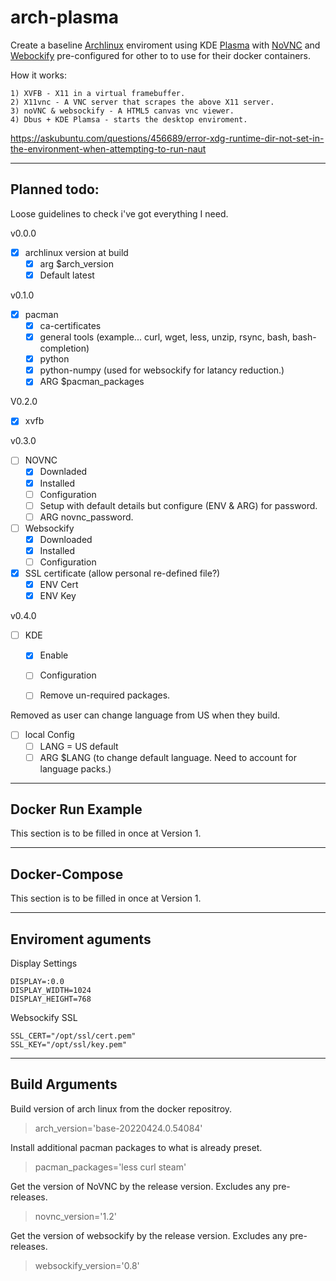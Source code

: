 # arch-plasma


Create a baseline [Archlinux](https://hub.docker.com/_/archlinux) enviroment using KDE [Plasma](https://kde.org/) with [NoVNC](https://github.com/novnc/noVNC) and [Webockify](https://github.com/novnc/websockify) pre-configured for other to to use for their docker containers.


How it works:

    1) XVFB - X11 in a virtual framebuffer.
    2) X11vnc - A VNC server that scrapes the above X11 server.
    3) noVNC & websockify - A HTML5 canvas vnc viewer.
    4) Dbus + KDE Plamsa - starts the desktop enviroment.

https://askubuntu.com/questions/456689/error-xdg-runtime-dir-not-set-in-the-environment-when-attempting-to-run-naut


---

## Planned todo:

Loose guidelines to check i've got everything I need.

v0.0.0
- [x] archlinux version at build
    - [x] arg $arch_version
    - [x] Default latest

v0.1.0
- [x] pacman
    - [x] ca-certificates
    - [x] general tools (example... curl, wget, less, unzip, rsync, bash, bash-completion)
    - [x] python
    - [x] python-numpy (used for websockify for latancy reduction.)
    - [x] ARG $pacman_packages

V0.2.0
- [x] xvfb

v0.3.0
- [ ] NOVNC
    - [x] Downladed
    - [x] Installed
    - [ ] Configuration
    - [ ] Setup with default details but configure (ENV & ARG) for password.
    - [ ] ARG novnc_password.
- [ ] Websockify
    - [x] Downloaded
    - [x] Installed
    - [ ] Configuration
- [x] SSL certificate (allow personal re-defined file?)
    - [x] ENV Cert
    - [x] ENV Key

v0.4.0
- [ ] KDE
    - [x] Enable
    - [ ] Configuration
    - [ ] Remove un-required packages.


Removed as user can change language from US when they build.
- [ ] local Config
    - [ ] LANG = US default
    - [ ] ARG $LANG (to change default language. Need to account for language packs.)

---

## Docker Run Example

This section is to be filled in once at Version 1.


---

## Docker-Compose

This section is to be filled in once at Version 1.

---
## Enviroment aguments

Display Settings

    DISPLAY=:0.0
    DISPLAY_WIDTH=1024
    DISPLAY_HEIGHT=768

Websockify SSL

    SSL_CERT="/opt/ssl/cert.pem"
    SSL_KEY="/opt/ssl/key.pem"


---
## Build Arguments

Build version of arch linux from the docker repositroy.

> arch_version='base-20220424.0.54084'

Install additional pacman packages to what is already preset.

> pacman_packages='less curl steam'

Get the version of NoVNC by the release version. Excludes any pre-releases.

> novnc_version='1.2'

Get the version of websockify by the release version. Excludes any pre-releases.

> websockify_version='0.8'

